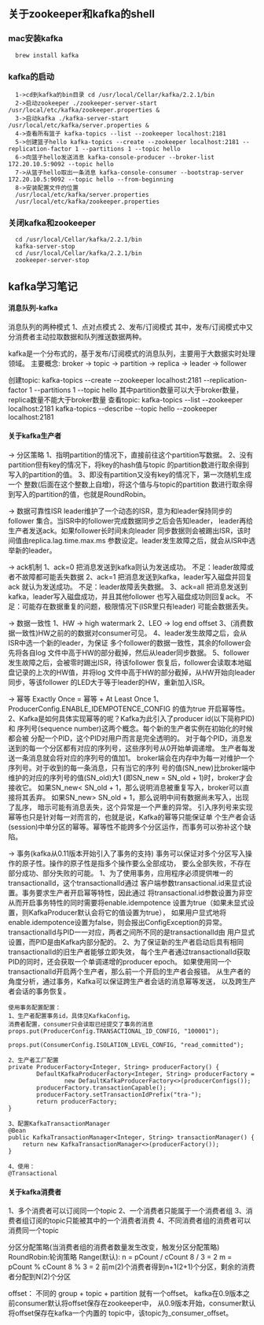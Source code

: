 ## 关于zookeeper和kafka的shell
   ### mac安装kafka
      brew install kafka
   ### kafka的启动
      1->cd到kafka的bin目录 cd /usr/local/Cellar/kafka/2.2.1/bin
      2->启动zookeeper ./zookeeper-server-start /usr/local/etc/kafka/zookeeper.properties &
      3->启动kafka ./kafka-server-start /usr/local/etc/kafka/server.properties &
      4->查看所有篮子 kafka-topics --list --zookeeper localhost:2181
      5->创建篮子hello kafka-topics --create --zookeeper localhost:2181 --replication-factor 1 --partitions 1 --topic hello
      6->向篮子hello发送消息 kafka-console-producer --broker-list 172.20.10.5:9092 --topic hello
      7->从篮子hello取出一条消息 kafka-console-consumer --bootstrap-server 172.20.10.5:9092 --topic hello --from-beginning
      8->安装配置文件的位置
      /usr/local/etc/kafka/server.properties
      /usr/local/etc/kafka/zookeeper.properties

   ### 关闭kafka和zookeeper
      cd /usr/local/Cellar/kafka/2.2.1/bin
      kafka-server-stop
      cd /usr/local/Cellar/kafka/2.2.1/bin
      zookeeper-server-stop

## kafka学习笔记

#### 消息队列-kafka
消息队列的两种模式
1、点对点模式
2、发布/订阅模式
其中，发布/订阅模式中又分消费者主动拉取数据和队列推送数据两种。

kafka是一个分布式的，基于发布/订阅模式的消息队列，主要用于大数据实时处理领域。
主要概念:
broker -> topic -> partition -> replica -> leader -> follower

创建topic:
kafka-topics --create --zookeeper localhost:2181
--replication-factor 1 --partitions 1 --topic hello
其中partition数量可以大于broker数量，replica数量不能大于broker数量
查看topic:
kafka-topics --list --zookeeper localhost:2181
kafka-topics --describe --topic hello --zookeeper localhost:2181

#### 关于kafka生产者
-> 分区策略
1、指明partition的情况下，直接前往这个partition写数据。
2、没有partition但有key的情况下，将key的hash值与topic
的partition数进行取余得到写入的partition的值。
3、即没有partition又没有key的情况下，第一次随机生成一个
整数(后面在这个整数上自增)，将这个值与与topic的partition
数进行取余得到写入的partition的值，也就是RoundRobin。

-> 数据可靠性ISR
leader维护了一个动态的ISR，意为和leader保持同步的follower
集合。当ISR中的follower完成数据同步之后会告知leader，
leader再给生产者发送ack。如果follower长时间未向leader
同步数据则会被踢出ISR，该时间值由replica.lag.time.max.ms
参数设定。leader发生故障之后，就会从ISR中选举新的leader。

-> ack机制
1、ack=0
把消息发送到kafka则认为发送成功。
不足：leader故障或者不故障都可能丢失数据
2、ack=1
把消息发送到kafka，leader写入磁盘并回复ack
就认为发送成功。
不足：leader故障丢失数据。
3、ack=all
把消息发送到kafka，leader写入磁盘成功，并且其他follower
也写入磁盘成功则回复ack。
不足：可能存在数据重复的问题，极限情况下(ISR里只有leader)
可能会数据丢失。

-> 数据一致性
1、HW -> high watermark
2、LEO -> log end offset
3、(消费数据一致性)HW之前的的数据对consumer可见。
4、leader发生故障之后，会从ISR中选一个新的leader，为保证
多个follower的数据一致性，其余的follower会先将各自log
文件中高于HW的部分截掉，然后从leader同步数据。
5、follower发生故障之后，会被零时踢出ISR，待该follower
恢复后，follower会读取本地磁盘记录的上次的HW值，并将log
文件中高于HW的部分截掉，从HW开始向leader同步，等该follower
的LED大于等于leader的HW，重新加入ISR。

-> 幂等
Exactly Once = 幂等 + At Least Once
1、ProducerConfig.ENABLE_IDEMPOTENCE_CONFIG 的值为true
开启幂等性。
2、Kafka是如何具体实现幂等的呢？Kafka为此引入了producer id(以下简称PID)和
序列号(sequence number)这两个概念。每个新的生产者实例在初始化的时候都会被
分配一个PID，这个PID对用户而言是完全透明的。
对于每个PID，消息发送到的每一个分区都有对应的序列号，这些序列号从0开始单调递增。
生产者每发送一条消息就会将对应的序列号的值加1。
broker端会在内存中为每一对维护一个序列号。对于收到的每一条消息，只有当它的序列
号的值(SN_new)比broker端中维护的对应的序列号的值(SN_old)大1
(即SN_new = SN_old + 1)时，broker才会接收它。
如果SN_new< SN_old + 1，那么说明消息被重复写入，broker可以直接将其丢弃。
如果SN_new> SN_old + 1，那么说明中间有数据尚未写入，出现了乱序，
暗示可能有消息丢失，这个异常是一个严重的异常。
引入序列号来实现幂等也只是针对每一对而言的，也就是说，Kafka的幂等只能保证单
个生产者会话(session)中单分区的幂等。幂等性不能跨多个分区运作，而事务可以弥补这个缺陷。

-> 事务(kafka从0.11版本开始引入了事务的支持)
事务可以保证对多个分区写入操作的原子性。操作的原子性是指多个操作要么全部成功，
要么全部失败，不存在部分成功、部分失败的可能。
1、为了使用事务，应用程序必须提供唯一的transactionalId，这个transactionalId通过
客户端参数transactional.id来显式设置。事务要求生产者开启幂等特性，因此通过
将transactional.id参数设置为非空从而开启事务特性的同时需要将enable.idempotence
设置为true（如果未显式设置，则KafkaProducer默认会将它的值设置为true），
如果用户显式地将enable.idempotence设置为false，则会报出ConfigException的异常。
transactionalId与PID一一对应，两者之间所不同的是transactionalId由
用户显式设置，而PID是由Kafka内部分配的。
2、为了保证新的生产者启动后具有相同transactionalId的旧生产者能够立即失效，
每个生产者通过transactionalId获取PID的同时，还会获取一个单调递增的producer epoch。
如果使用同一个transactionalId开启两个生产者，那么前一个开启的生产者会报错。
从生产者的角度分析，通过事务，Kafka可以保证跨生产者会话的消息幂等发送，
以及跨生产者会话的事务恢复。

    使用事务配置配置：
    1、生产者配置事务id，具体见KafkaConfig。
    消费者配置，consumer只会读取已经提交了事务的消息
    props.put(ProducerConfig.TRANSACTIONAL_ID_CONFIG, "100001");
    
    props.put(ConsumerConfig.ISOLATION_LEVEL_CONFIG, "read_committed");
     
    2、生产者工厂配置
    private ProducerFactory<Integer, String> producerFactory() {
            DefaultKafkaProducerFactory<Integer, String> producerFactory =
                    new DefaultKafkaProducerFactory<>(producerConfigs());
            producerFactory.transactionCapable();
            producerFactory.setTransactionIdPrefix("tra-");
            return producerFactory;
    }
     
    3、配置KafkaTransactionManager
    @Bean
    public KafkaTransactionManager<Integer, String> transactionManager() {
        return new KafkaTransactionManager<>(producerFactory());
    }
    
    4、使用：
    @Transactional
    
#### 关于kafka消费者
1、多个消费者可以订阅同一个topic
2、一个消费者只能属于一个消费者组
3、消费者组订阅的topic只能被其中的一个消费者消费
4、不同消费者组的消费者可以消费同一个topic

分区分配策略(当消费者组的消费者数量发生改变，触发分区分配策略)
RoundRobin:轮询策略
Range(默认):
n = pCount / cCount   8 / 3 = 2
m = pCount % cCount  8 % 3 = 2
前m(2)个消费者得到n+1(2+1)个分区，剩余的消费者分配到N(2)个分区

offset：
不同的 group + topic + partition 就有一个offset。
kafka在0.9版本之前consumer默认将offset保存在zookeeper中，
从0.9版本开始，consumer默认将offset保存在kafka一个内置的
topic中，该topic为_consumer_offset。